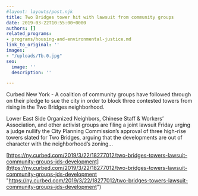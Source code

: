 ```yaml
---
#layout: layouts/post.njk
title: Two Bridges tower hit with lawsuit from community groups
date: 2019-03-22T10:55:00+0000
authors: []
related_programs:
- programs/housing-and-environmental-justice.md
link_to_original: ''
images:
- "/uploads/Tb.0.jpg"
seo:
  image: ''
  description: ''

---
```

Curbed New York - A coalition of community groups have followed through on their pledge to sue the city in order to block three contested towers from rising in the Two Bridges neighborhood.

Lower East Side Organized Neighbors, Chinese Staff & Workers’ Association, and other activist groups are filing a joint lawsuit Friday urging a judge nullify the City Planning Commission’s approval of three high-rise towers slated for Two Bridges, arguing that the developments are out of character with the neighborhood’s zoning...

[https://ny.curbed.com/2019/3/22/18277012/two-bridges-towers-lawsuit-community-groups-jds-development](https://ny.curbed.com/2019/3/22/18277012/two-bridges-towers-lawsuit-community-groups-jds-development "https://ny.curbed.com/2019/3/22/18277012/two-bridges-towers-lawsuit-community-groups-jds-development")